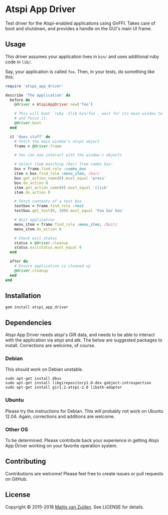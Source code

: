 # Atspi App Driver

Test driver for the Atspi-enabled applications using GirFFI. Takes care of boot
and shutdown, and provides a handle on the GUI's main UI frame.

## Usage

This driver assumes your application lives in `bin/` and uses additional ruby
code in `lib/`.

Say, your application is called `foo`. Then, in your tests, do something like this:

```ruby
require 'atspi_app_driver'

describe 'The application' do
  before do
    @driver = AtspiAppDriver.new('foo')

    # This will boot `ruby -Ilib bin/foo`, wait for its main window to appear,
    # and focus it.
    @driver.boot
  end

  it 'does stuff' do
    # Fetch the main window's atspi object
    frame = @driver.frame

    # You can now interact with the window's objects

    # Select item matching /bar/ from combo box:
    box = frame.find_role :combo_box
    item = box.find_role :menu_item, /bar/
    box.get_action_name(0).must_equal 'press'
    box.do_action 0
    item.get_action_name(0).must_equal 'click'
    item.do_action 0

    # Fetch contents of a text box
    textbox = frame.find_role :text
    textbox.get_text(0, 100).must_equal 'Foo bar baz'

    # Quit application
    menu_item = frame.find_role :menu_item, /Quit/
    menu_item.do_action 0

    # Check exit status
    status = @driver.cleanup
    status.exitstatus.must_equal 0
  end

  after do
    # Ensure application is cleaned up
    @driver.cleanup
  end
end
```

## Installation

```
gem install atspi_app_driver
```

## Dependencies

Atspi App Driver needs atspi's GIR data, and needs to be able to interact with
the application via atspi and atk. The below are suggested packages to install.
Corrections are welcome, of course.

### Debian

This should work on Debian unstable.

```
sudo apt-get install dbus
sudo apt-get install libgirepository1.0-dev gobject-introspection
sudo apt-get install gir1.2-atspi-2.0 libatk-adaptor
```

### Ubuntu

Please try the instructions for Debian. This will probably not work on Ubuntu
12.04. Again, corrections and additions are welcome.

### Other OS

To be determined. Please contribute back your experience in getting Atspi App
Driver working on your favorite operation system.

## Contributing

Contributions are welcome! Please feel free to create issues or pull requests
on GitHub.

## License

Copyright &copy; 2015-2018 [Matijs van Zuijlen](http://www.matijs.net).
See LICENSE for details.
